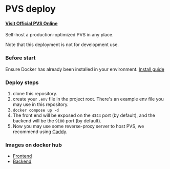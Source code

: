 # PVS deploy
#### [Visit Official PVS Online](https://pvs.xcc.tw)
Self-host a production-optimized PVS in any place.

Note that this deployment is not for development use.

### Before start

Ensure Docker has already been installed in your environment.
[Install guide](https://docs.docker.com/get-docker/)

### Deploy steps

1. clone this repository.
2. create your `.env` file in the project root. There's an example env file you may use in this repository.
3. `docker compose up -d`
4. The front end will be exposed on the `4344` port (by default), and the backend will be the `9100` port (by default).
5. Now you may use some reverse-proxy server to host PVS, we recommend using [Caddy](https://caddyserver.com/v2).

### Images on docker hub

- [Frontend](https://hub.docker.com/r/xanonymous/pvs-frontend)
- [Backend](https://hub.docker.com/r/xanonymous/pvs-backend)
